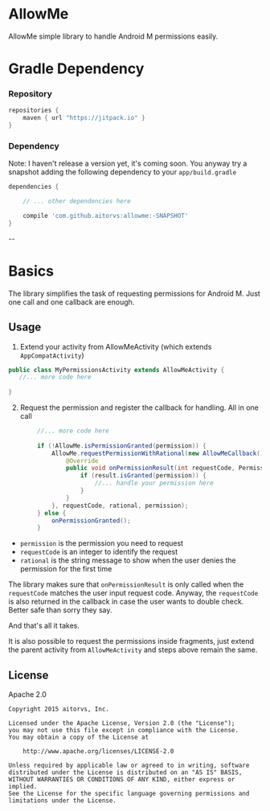 # AllowMe

AllowMe simple library to handle Android M permissions easily.
 
# Gradle Dependency

### Repository

```gradle
repositories {
    maven { url "https://jitpack.io" }
}
```

### Dependency

Note: I haven't release a version yet, it's coming soon. You anyway try a snapshot adding the following
dependency to your `app/build.gradle`

```gradle
dependencies {

    // ... other dependencies here

    compile 'com.github.aitorvs:allowme:-SNAPSHOT'
}
```
--

# Basics

The library simplifies the task of requesting permissions for Android M. Just one call and one callback
are enough.

## Usage

1. Extend your activity from AllowMeActivity (which extends `AppCompatActivity`)
 
 ```java
 public class MyPermissionsActivity extends AllowMeActivity {
    //... more code here
    
 }
 ```

2. Request the permission and register the callback for handling. All in one call

```java
        //... more code here
        
        if (!AllowMe.isPermissionGranted(permission)) {
            AllowMe.requestPermissionWithRational(new AllowMeCallback() {
                @Override
                public void onPermissionResult(int requestCode, PermissionResultSet result) {
                    if (result.isGranted(permission)) {
                        //... handle your permission here
                    }
                }
            }, requestCode, rational, permission);
        } else {
            onPermissionGranted();
        }
```

 - `permission` is the permission you need to request
 - `requestCode` is an integer to identify the request
 - `rational` is the string message to show when the user denies the permission for the first time

The library makes sure that `onPermissionResult` is only called when the `requestCode` matches the user
input request code. Anyway, the `requestCode` is also returned in the callback in case the user
wants to double check. Better safe than sorry they say.

And that's all it takes.

It is also possible to request the permissions inside fragments, just extend the parent activity from
`AllowMeActivity` and steps above remain the same.

## License

 Apache 2.0

    Copyright 2015 aitorvs, Inc.

    Licensed under the Apache License, Version 2.0 (the "License");
    you may not use this file except in compliance with the License.
    You may obtain a copy of the License at

        http://www.apache.org/licenses/LICENSE-2.0

    Unless required by applicable law or agreed to in writing, software
    distributed under the License is distributed on an "AS IS" BASIS,
    WITHOUT WARRANTIES OR CONDITIONS OF ANY KIND, either express or implied.
    See the License for the specific language governing permissions and
    limitations under the License.



